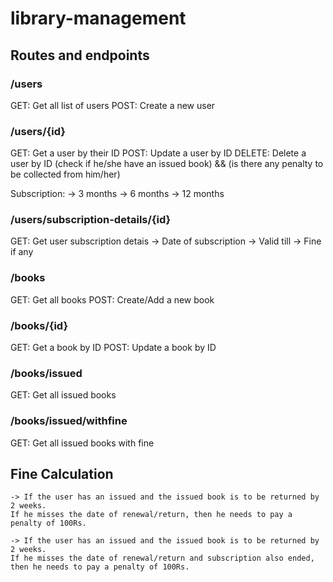 # library-management

## Routes and endpoints
### /users
GET: Get all list of users
POST: Create a new user

### /users/{id}
GET: Get a user by their ID
POST: Update a user by ID
DELETE: Delete a user by ID (check if he/she have an issued book) && (is there any penalty to be collected from him/her)

Subscription:
    -> 3 months
    -> 6 months
    -> 12 months

### /users/subscription-details/{id}
GET: Get user subscription detais
    -> Date of subscription
    -> Valid till
    -> Fine if any


### /books
GET: Get all books
POST: Create/Add a new book

### /books/{id}
GET: Get a book by ID
POST: Update a book by ID

### /books/issued
GET: Get all issued books

### /books/issued/withfine
GET: Get all issued books with fine


## Fine Calculation
    -> If the user has an issued and the issued book is to be returned by 2 weeks.
    If he misses the date of renewal/return, then he needs to pay a penalty of 100Rs.

    -> If the user has an issued and the issued book is to be returned by 2 weeks.
    If he misses the date of renewal/return and subscription also ended, then he needs to pay a penalty of 100Rs.